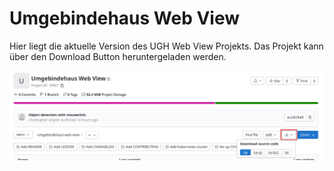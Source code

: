 # Umgebindehaus Web View

Hier liegt die aktuelle Version des UGH Web View Projekts. Das Projekt kann über den Download Button heruntergeladen werden.

![Download des Projekts](images/downloadProjectButton.png)
